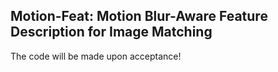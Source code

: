 ## Motion-Feat: Motion Blur-Aware Feature Description for Image Matching

The code will be made upon acceptance!